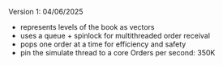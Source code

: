 Version 1:
04/06/2025
- represents levels of the book as vectors 
- uses a queue + spinlock for multithreaded order receival
- pops one order at a time for efficiency and safety
- pin the simulate thread to a core
Orders per second: 350K


